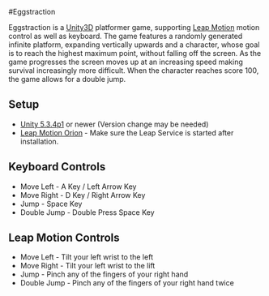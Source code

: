 #Eggstraction

Eggstraction is a [Unity3D](https://unity3d.com/) platformer game, supporting [Leap Motion](https://www.leapmotion.com/) motion control as well as keyboard. The game features a  randomly generated infinite platform, expanding vertically upwards and a character, whose goal is to reach the highest maximum point, without falling off the screen. As the game progresses the screen moves up at an increasing speed making survival increasingly more difficult. When the character reaches score 100, the game allows for a double jump.

## Setup
* [Unity 5.3.4p1](https://unity3d.com/unity/qa/patch-releases/5.3.4p1) or newer (Version change may be needed)
* [Leap Motion Orion](https://developer.leapmotion.com/get-started) - Make sure the Leap Service is started after installation.

## Keyboard Controls
* Move Left - A Key / Left Arrow Key
* Move Right - D Key / Right Arrow Key
* Jump - Space Key
* Double Jump - Double Press Space Key

## Leap Motion Controls
* Move Left - Tilt your left wrist to the left
* Move Right - Tilt your left wrist to the lift
* Jump - Pinch any of the fingers of your right hand
* Double Jump - Pinch any of the fingers of your right hand twice
